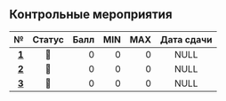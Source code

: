 ## Контрольные мероприятия

| **№** | **Статус** | **Балл** | **MIN** | **MAX** | **Дата сдачи** |
|-:|:-:|-:|-:|-:|:-:|
| [**1**](https://github.com/unaun0/bmstu-db/tree/main/test/test_01) |🔄|0|0|0|NULL|
| [**2**](https://github.com/unaun0/bmstu-db/tree/main/test/test_02)|🔄|0|0|0|NULL|
| [**3**](https://github.com/unaun0/bmstu-db/tree/main/test/test_03)|🔄|0|0|0|NULL|

